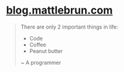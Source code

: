 [blog.mattlebrun.com]
=====================

> There are only 2 important things in life:
>
> - Code
> - Coffee
> - Peanut butter
>
> ~ A programmer

[blog.mattlebrun.com]: https://blog.mattlebrun.com

